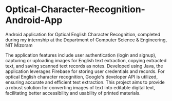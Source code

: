 # Optical-Character-Recognition-Android-App
Android application for Optical English Character Recognition, completed during my internship at the Department of Computer Science &amp; Engineering, NIT Mizoram

The application features include user authentication (login and signup), capturing or uploading images for English text extraction, copying extracted text, and saving scanned text records as notes. Developed using Java, the application leverages Firebase for storing user credentials and records. For optical English character recognition, Google's developer API is utilized, ensuring accurate and efficient text extraction. This project aims to provide a robust solution for converting images of text into editable digital text, facilitating better accessibility and usability of printed materials. 
